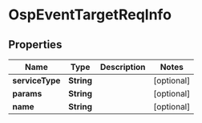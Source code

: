 # OspEventTargetReqInfo

## Properties
Name | Type | Description | Notes
------------ | ------------- | ------------- | -------------
**serviceType** | **String** |  |  [optional]
**params** | **String** |  |  [optional]
**name** | **String** |  |  [optional]
